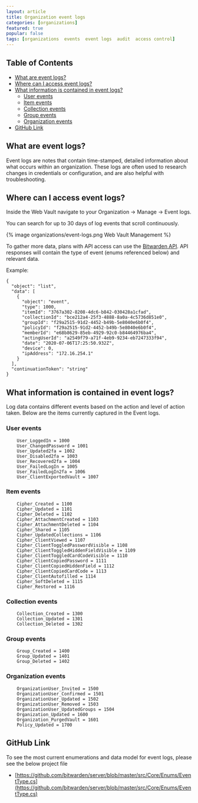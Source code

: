 ```yaml
---
layout: article
title: Organization event logs
categories: [organizations]
featured: true
popular: false
tags: [organizations  events  event logs  audit  access control]
---
```


## Table of Contents

- [What are event logs?](#what-are-event-logs-)
- [Where can I access event logs?](#where-can-i-access-event-logs-)
- [What information is contained in event logs?](#what-information-is-contained-in-event-logs-)
  * [User events](#user-events)
  * [Item events](#item-events)
  * [Collection events](#collection-events)
  * [Group events](#group-events)
  * [Organization events](#organization-events)
- [GitHub Link](#github-link)

## What are event logs?

Event logs are notes that contain time-stamped, detailed information about what occurs within an organization. These logs are often used to research changes in credentials or configuration, and are also helpful with troubleshooting.

## Where can I access event logs?

Inside the Web Vault  navigate to your Organization &#8594; Manage &#8594; Event logs.

You can search for up to 30 days of log events that scroll continuously.

{% image organizations/event-logs.png Web Vault Management %}

To gather more data, plans with API access can use the [Bitwarden API](https://bitwarden.com/help/api/). API responses will contain the type of event (enums referenced below) and relevant data.

Example:
```
{
  "object": "list",
  "data": [
    {
      "object": "event",
      "type": 1000,
      "itemId": "3767a302-8208-4dc6-b842-030428a1cfad",
      "collectionId": "bce212a4-25f3-4888-8a0a-4c5736d851e0",
      "groupId": "f29a2515-91d2-4452-b49b-5e8040e6b0f4",
      "policyId": "f29a2515-91d2-4452-b49b-5e8040e6b0f4",
      "memberId": "e68b8629-85eb-4929-92c0-b84464976ba4",
      "actingUserId": "a2549f79-a71f-4eb9-9234-eb7247333f94",
      "date": "2020-07-06T17:25:50.932Z",
      "device": 0,
      "ipAddress": "172.16.254.1"
    }
  ],
  "continuationToken": "string"
}
```

## What information is contained in event logs?

Log data contains different events based on the action and level of action taken. Below are the items currently captured in the Event logs.

### User events

        User_LoggedIn = 1000
        User_ChangedPassword = 1001
        User_Updated2fa = 1002
        User_Disabled2fa = 1003
        User_Recovered2fa = 1004
        User_FailedLogIn = 1005
        User_FailedLogIn2fa = 1006
        User_ClientExportedVault = 1007

### Item events

        Cipher_Created = 1100
        Cipher_Updated = 1101
        Cipher_Deleted = 1102
        Cipher_AttachmentCreated = 1103
        Cipher_AttachmentDeleted = 1104
        Cipher_Shared = 1105
        Cipher_UpdatedCollections = 1106
        Cipher_ClientViewed = 1107
        Cipher_ClientToggledPasswordVisible = 1108
        Cipher_ClientToggledHiddenFieldVisible = 1109
        Cipher_ClientToggledCardCodeVisible = 1110
        Cipher_ClientCopiedPassword = 1111
        Cipher_ClientCopiedHiddenField = 1112
        Cipher_ClientCopiedCardCode = 1113
        Cipher_ClientAutofilled = 1114
        Cipher_SoftDeleted = 1115
        Cipher_Restored = 1116

### Collection events
        Collection_Created = 1300
        Collection_Updated = 1301
        Collection_Deleted = 1302

### Group events

        Group_Created = 1400
        Group_Updated = 1401
        Group_Deleted = 1402

### Organization events

        OrganizationUser_Invited = 1500
        OrganizationUser_Confirmed = 1501
        OrganizationUser_Updated = 1502
        OrganizationUser_Removed = 1503
        OrganizationUser_UpdatedGroups = 1504
        Organization_Updated = 1600
        Organization_PurgedVault = 1601
        Policy_Updated = 1700

## GitHub Link

To see the most current enumerations and data model for event logs, please see the below project file

- [https://github.com/bitwarden/server/blob/master/src/Core/Enums/EventType.cs](https://github.com/bitwarden/server/blob/master/src/Core/Enums/EventType.cs)
